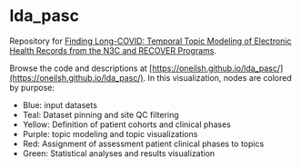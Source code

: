 # lda_pasc
Repository for [Finding Long-COVID: Temporal Topic Modeling of Electronic Health Records from the N3C and RECOVER Programs](https://www.medrxiv.org/content/10.1101/2023.09.11.23295259v2).

Browse the code and descriptions at [https://oneilsh.github.io/lda_pasc/](https://oneilsh.github.io/lda_pasc/). In this visualization, nodes are colored by purpose:

- Blue: input datasets
- Teal: Dataset pinning and site QC filtering
- Yellow: Definition of patient cohorts and clinical phases
- Purple: topic modeling and topic visualizations
- Red: Assignment of assessment patient clinical phases to topics
- Green: Statistical analyses and results visualization

